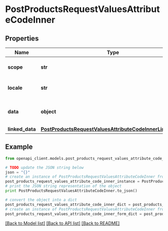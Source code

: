 # PostProductsRequestValuesAttributeCodeInner


## Properties
Name | Type | Description | Notes
------------ | ------------- | ------------- | -------------
**scope** | **str** | &lt;a href&#x3D;&#39;api-reference.html#Channel&#39;&gt;Channel&lt;/a&gt; code of the product value | [optional] 
**locale** | **str** | &lt;a href&#x3D;&#39;api-reference.html#Locale&#39;&gt;Locale&lt;/a&gt; code of the product value | [optional] 
**data** | **object** | Product value. See &lt;a href&#x3D;&#39;/concepts/products.html#the-data-format&#39;&gt;the &#x60;data&#x60; format&lt;/a&gt; section for more details. | [optional] 
**linked_data** | [**PostProductsRequestValuesAttributeCodeInnerLinkedData**](PostProductsRequestValuesAttributeCodeInnerLinkedData.md) |  | [optional] 

## Example

```python
from openapi_client.models.post_products_request_values_attribute_code_inner import PostProductsRequestValuesAttributeCodeInner

# TODO update the JSON string below
json = "{}"
# create an instance of PostProductsRequestValuesAttributeCodeInner from a JSON string
post_products_request_values_attribute_code_inner_instance = PostProductsRequestValuesAttributeCodeInner.from_json(json)
# print the JSON string representation of the object
print PostProductsRequestValuesAttributeCodeInner.to_json()

# convert the object into a dict
post_products_request_values_attribute_code_inner_dict = post_products_request_values_attribute_code_inner_instance.to_dict()
# create an instance of PostProductsRequestValuesAttributeCodeInner from a dict
post_products_request_values_attribute_code_inner_form_dict = post_products_request_values_attribute_code_inner.from_dict(post_products_request_values_attribute_code_inner_dict)
```
[[Back to Model list]](../README.md#documentation-for-models) [[Back to API list]](../README.md#documentation-for-api-endpoints) [[Back to README]](../README.md)


